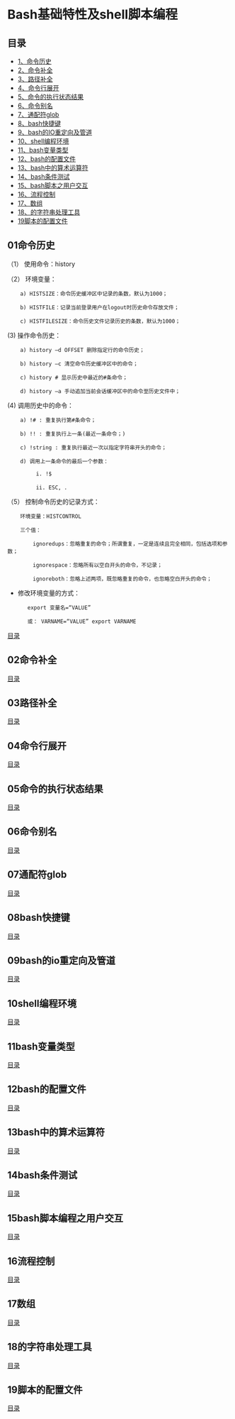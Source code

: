 # Bash基础特性及shell脚本编程
## <span id="目录">目录</span>
- [1、命令历史](#01命令历史)  
- [2、命令补全](#02命令补全)  
- [3、路径补全](#03路径补全)  
- [4、命令行展开](#04命令行展开)
- [5、命令的执行状态结果](#05命令的执行状态结果)  
- [6、命令别名](#06命令别名)
- [7、通配符glob](#07通配符glob)
- [8、bash快捷键](#08bash快捷键)
- [9、bash的IO重定向及管道](#09bash的io重定向及管道)
- [10、shell编程环境](#10shell编程环境)
- [11、bash变量类型](#11bash变量类型)
- [12、bash的配置文件](#12bash的配置文件)
- [13、bash中的算术运算符](#13bash中的算术运算符)
- [14、bash条件测试](#14bash条件测试)
- [15、bash脚本之用户交互](#15bash脚本编程之用户交互)
- [16、流程控制](#16流程控制)
- [17、数组](#17数组)
- [18、的字符串处理工具](#18的字符串处理工具)
- [19脚本的配置文件](#19脚本的配置文件)


## <span id="01命令历史">01命令历史</span>
（1） 使用命令：history

（2） 环境变量：

        a) HISTSIZE：命令历史缓冲区中记录的条数，默认为1000；

        b) HISTFILE：记录当前登录用户在logout时历史命令存放文件；

        c) HISTFILESIZE：命令历史文件记录历史的条数，默认为1000；
(3)  操作命令历史：

        a) history –d OFFSET 删除指定行的命令历史；

        b) history –c 清空命令历史缓冲区中的命令；

        c) history # 显示历史中最近的#条命令；

        d) history –a 手动追加当前会话缓冲区中的命令至历史文件中；
(4) 调用历史中的命令：

        a) !# : 重复执行第#条命令；

        b) !! : 重复执行上一条(最近一条命令；)

        c) !string : 重复执行最近一次以指定字符串开头的命令；

        d) 调用上一条命令的最后一个参数：

             i. !$

             ii. ESC, ．



（5） 控制命令历史的记录方式：

        环境变量：HISTCONTROL

        三个值：

            ignoredups：忽略重复的命令；所谓重复，一定是连续且完全相同，包括选项和参数；

            ignorespace：忽略所有以空白开头的命令，不记录；

            ignoreboth：忽略上述两项，既忽略重复的命令，也忽略空白开头的命令；

- 修改环境变量的方式：

         export 变量名=“VALUE”

         或： VARNAME=“VALUE” export VARNAME
         
[目录](#目录)

## <span id="02命令补全">02命令补全</span>
[目录](#目录)

## <span id="03路径补全">03路径补全</span>
[目录](#目录)

## <span id="04命令行展开">04命令行展开</span>
[目录](#目录)

## <span id="05命令的执行状态结果">05命令的执行状态结果</span>
[目录](#目录)

## <span id="06命令别名">06命令别名</span>
[目录](#目录)

## <span id="07通配符glob">07通配符glob</span>
[目录](#目录)

## <span id="08bash快捷键">08bash快捷键</span>
[目录](#目录)

## <span id="09bash的IO重定向及管道">09bash的io重定向及管道</span>
[目录](#目录)

## <span id="10shell编程环境">10shell编程环境</span>
[目录](#目录)

## <span id="11bash变量类型">11bash变量类型</span>
[目录](#目录)

## <span id="12bash的配置文件">12bash的配置文件</span>
[目录](#目录)

## <span id="13bash中的算术运算符">13bash中的算术运算符</span>
[目录](#目录)

## <span id="14bash条件测试">14bash条件测试</span>
[目录](#目录)

## <span id="15bash脚本编程之用户交互">15bash脚本编程之用户交互</span>
[目录](#目录)


## <span id="16流程控制">16流程控制</span>
[目录](#目录)


## <span id="17数组">17数组</span>
[目录](#目录)


## <span id="18的字符串处理工具">18的字符串处理工具</span>
[目录](#目录)


## <span id="19S脚本的配置文件">19脚本的配置文件</span>
[目录](#目录)
